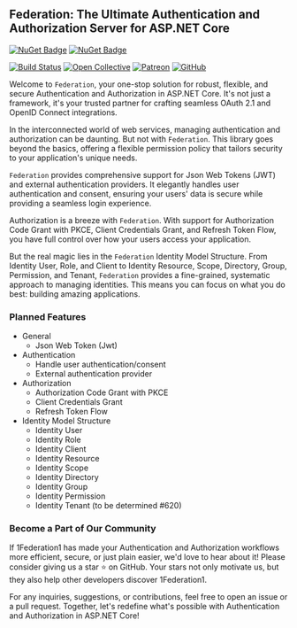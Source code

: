 ## Federation: The Ultimate Authentication and Authorization Server for ASP.NET Core

[![NuGet Badge](https://buildstats.info/nuget/wangkanai.federation)](https://www.nuget.org/packages/wangkanai.federation)
[![NuGet Badge](https://buildstats.info/nuget/wangkanai.federation?includePreReleases=true)](https://www.nuget.org/packages/wangkanai.federation)

[![Build Status](https://dev.azure.com/wangkanai/GitHub/_apis/build/status/wangkanai?branchName=main)](https://dev.azure.com/wangkanai/GitHub/_build/latest?definitionId=20&branchName=main)
[![Open Collective](https://img.shields.io/badge/open%20collective-support%20me-3385FF.svg)](https://opencollective.com/wangkanai)
[![Patreon](https://img.shields.io/badge/patreon-support%20me-d9643a.svg)](https://www.patreon.com/wangkanai)
[![GitHub](https://img.shields.io/github/license/wangkanai/wangkanai)](https://github.com/wangkanai/wangkanai/blob/main/LICENSE)

Welcome to `Federation`, your one-stop solution for robust, flexible, and secure Authentication and Authorization in ASP.NET Core. 
It's not just a framework, it's your trusted partner for crafting seamless OAuth 2.1 and OpenID Connect integrations.

In the interconnected world of web services, managing authentication and authorization can be daunting. 
But not with `Federation`. This library goes beyond the basics, offering a flexible permission policy that tailors security to your application's unique needs.

`Federation` provides comprehensive support for Json Web Tokens (JWT) and external authentication providers. 
It elegantly handles user authentication and consent, ensuring your users' data is secure while providing a seamless login experience.

Authorization is a breeze with `Federation`. With support for Authorization Code Grant with PKCE, Client Credentials Grant, and 
Refresh Token Flow, you have full control over how your users access your application.

But the real magic lies in the `Federation` Identity Model Structure. 
From Identity User, Role, and Client to Identity Resource, Scope, Directory, Group, Permission, and Tenant, `Federation` provides a fine-grained, systematic approach to managing identities. 
This means you can focus on what you do best: building amazing applications.

### Planned Features

* General
    - Json Web Token (Jwt)
* Authentication
    - Handle user authentication/consent
    - External authentication provider
* Authorization
    - Authorization Code Grant with PKCE
    - Client Credentials Grant
    - Refresh Token Flow
* Identity Model Structure
    - Identity User
    - Identity Role
    - Identity Client
    - Identity Resource
    - Identity Scope
    - Identity Directory
    - Identity Group
    - Identity Permission
    - Identity Tenant (to be determined #620) 

### Become a Part of Our Community

If 1Federation1 has made your Authentication and Authorization workflows more efficient, secure, or just plain easier, we'd love to hear about it! 
Please consider giving us a star ⭐ on GitHub. Your stars not only motivate us, but they also help other developers discover 1Federation1.

For any inquiries, suggestions, or contributions, feel free to open an issue or a pull request. 
Together, let's redefine what's possible with Authentication and Authorization in ASP.NET Core!